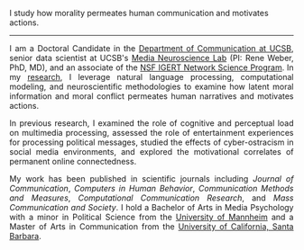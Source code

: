 <!-- EDUCATION HEADER -->

<span class="my_text">I study how morality permeates human communication and motivates actions.</span>

---

<!-- MAIN BODY -->

<div style="text-align: justify" markdown="1">

I am a Doctoral Candidate in the [Department of Communication at UCSB](http://www.comm.ucsb.edu/), senior data scientist at UCSB's [Media Neuroscience Lab](http://www.medianeuroscience.org/) (PI: Rene Weber, PhD, MD), and an associate of the [NSF IGERT Network Science Program](https://networkscience.igert.ucsb.edu/). In my [research](https://fhopp.github.io/research), I leverage natural language processing, computational modeling, and neuroscientific methodologies to examine how latent moral information and moral conflict permeates human narratives and motivates actions. 

In previous research, I examined the role of cognitive and perceptual load on multimedia processing, assessed the role of entertainment experiences for processing political messages, studied the effects of cyber-ostracism in social media environments, and explored the motivational correlates of permanent online connectedness. 
       
My work has been published in scientific journals including _Journal of Communication_, _Computers in Human Behavior_, _Communication Methods and Measures_, _Computational Communication Research_, and _Mass Communication and Society_. I hold a Bachelor of Arts in Media Psychology with a minor in Political Science from the [University of Mannheim](http://mkw.uni-mannheim.de/) and a Master of Arts in Communication from the [University of California, Santa Barbara](https://www.ucsb.edu/).

</div>